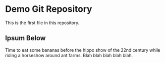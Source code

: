 # Demo Git Repository

This is the first file in this repository.

## Ipsum Below

Time to eat some bananas before the hippo show of the 22nd century while riding a horseshow around ant farms. Blah blah blah blah blah.